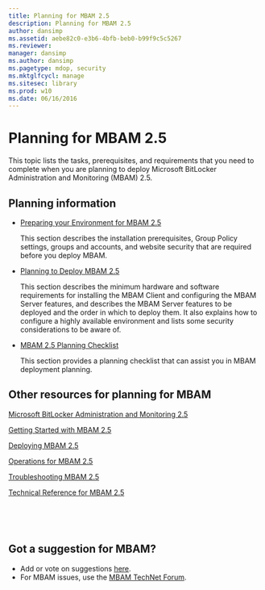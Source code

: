 ```yaml
---
title: Planning for MBAM 2.5
description: Planning for MBAM 2.5
author: dansimp
ms.assetid: aebe82c0-e3b6-4bfb-beb0-b99f9c5c5267
ms.reviewer: 
manager: dansimp
ms.author: dansimp
ms.pagetype: mdop, security
ms.mktglfcycl: manage
ms.sitesec: library
ms.prod: w10
ms.date: 06/16/2016
---
```



# Planning for MBAM 2.5


This topic lists the tasks, prerequisites, and requirements that you need to complete when you are planning to deploy Microsoft BitLocker Administration and Monitoring (MBAM) 2.5.

## Planning information


-   [Preparing your Environment for MBAM 2.5](preparing-your-environment-for-mbam-25.md)

    This section describes the installation prerequisites, Group Policy settings, groups and accounts, and website security that are required before you deploy MBAM.

-   [Planning to Deploy MBAM 2.5](planning-to-deploy-mbam-25.md)

    This section describes the minimum hardware and software requirements for installing the MBAM Client and configuring the MBAM Server features, and describes the MBAM Server features to be deployed and the order in which to deploy them. It also explains how to configure a highly available environment and lists some security considerations to be aware of.

-   [MBAM 2.5 Planning Checklist](mbam-25-planning-checklist.md)

    This section provides a planning checklist that can assist you in MBAM deployment planning.

## <a href="" id="other-resources-for-planning-for-mbam-"></a>Other resources for planning for MBAM


[Microsoft BitLocker Administration and Monitoring 2.5](index.md)

[Getting Started with MBAM 2.5](getting-started-with-mbam-25.md)

[Deploying MBAM 2.5](deploying-mbam-25.md)

[Operations for MBAM 2.5](operations-for-mbam-25.md)

[Troubleshooting MBAM 2.5](troubleshooting-mbam-25.md)

[Technical Reference for MBAM 2.5](technical-reference-for-mbam-25.md)



 

 
## Got a suggestion for MBAM?
- Add or vote on suggestions [here](http://mbam.uservoice.com/forums/268571-microsoft-bitlocker-administration-and-monitoring). 
- For MBAM issues, use the [MBAM TechNet Forum](https://social.technet.microsoft.com/Forums/home?forum=mdopmbam).




